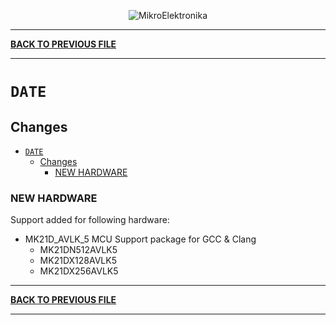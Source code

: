 <p align="center">
  <img src="http://www.mikroe.com/img/designs/beta/logo_small.png?raw=true" alt="MikroElektronika"/>
</p>

---

**[BACK TO PREVIOUS FILE](../changelog.md)**

---

# `DATE`

## Changes

- [`DATE`](#date)
  - [Changes](#changes)
    - [NEW HARDWARE](#new-hardware)

### NEW HARDWARE

Support added for following hardware:

+ MK21D_AVLK_5 MCU Support package for GCC & Clang
  + MK21DN512AVLK5
  + MK21DX128AVLK5
  + MK21DX256AVLK5

---

**[BACK TO PREVIOUS FILE](../changelog.md)**

---
